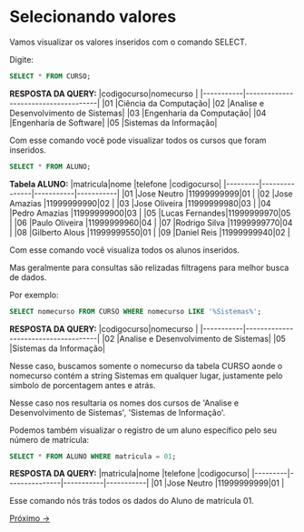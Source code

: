 # Selecionando valores

Vamos visualizar os valores inseridos com o comando SELECT.

Digite:

```SQL
SELECT * FROM CURSO;
```

**RESPOSTA DA QUERY:**
|codigocurso|nomecurso                            |
|-----------|-------------------------------------|
|01         |Ciência da Computação|
|02         |Analise e Desenvolvimento de Sistemas|
|03         |Engenharia da Computação|
|04         |Engenharia de Software|
|05         |Sistemas da Informação|
<br>

Com esse comando você pode visualizar todos os cursos que foram inseridos.

```SQL
SELECT * FROM ALUNO;
```
**Tabela ALUNO:**
|matricula|nome           |telefone   |codigocurso|
|---------|---------------|-----------|-----------|
|01       |Jose Neutro    |11999999999|01         |
|02       |Jose Amazias   |11999999990|02         |
|03       |Jose Oliveira  |11999999980|03         |
|04       |Pedro Amazias  |11999999900|03         |
|05       |Lucas Fernandes|11999999970|05         |
|06       |Paulo Oliveira |11999999960|04         |
|07       |Rodrigo Silva  |11999999770|04         |
|08       |Gilberto Alous |11999999550|01         |
|09       |Daniel Reis    |11999999940|02         |
<br>


Com esse comando você visualiza todos os alunos inseridos.

Mas geralmente para consultas são relizadas filtragens para melhor busca de dados.

Por exemplo:

```SQL 
SELECT nomecurso FROM CURSO WHERE nomecurso LIKE '%Sistemas%';
```
**RESPOSTA DA QUERY:**
|codigocurso|nomecurso                            |
|-----------|-------------------------------------|
|02         |Analise e Desenvolvimento de Sistemas|
|05         |Sistemas da Informação|
<br>


Nesse caso, buscamos somente o nomecurso da tabela CURSO aonde o nomecurso contém a string Sistemas em qualquer lugar, justamente pelo simbolo de porcentagem antes e atrás.

Nesse caso nos resultaria os nomes dos cursos de 'Analise e Desenvolvimento de Sistemas', 'Sistemas de Informação'.


Podemos também visualizar o registro de um aluno específico pelo seu número de matrícula:

```sql
SELECT * FROM ALUNO WHERE matricula = 01;
```

**RESPOSTA DA QUERY:**
|matricula|nome           |telefone   |codigocurso|
|---------|---------------|-----------|-----------|
|01       |Jose Neutro    |11999999999|01         |
<br>

Esse comando nós trás todos os dados do Aluno de matrícula 01.

<a href="./04-AlterandoValores.md">Próximo -></a>